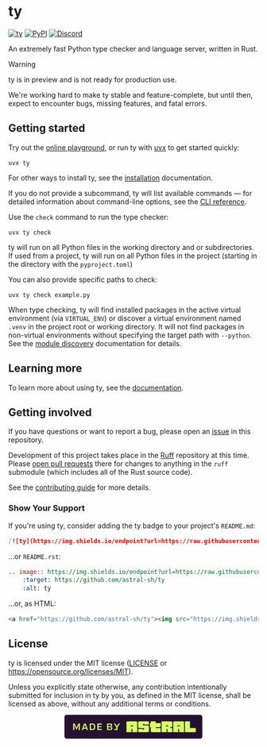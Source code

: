 # ty

[![ty](https://img.shields.io/endpoint?url=https://raw.githubusercontent.com/astral-sh/ty/main/assets/badge/v0.json)](https://github.com/astral-sh/ty)
[![PyPI](https://img.shields.io/pypi/v/ty.svg)](https://pypi.python.org/pypi/ty)
[![Discord](https://img.shields.io/badge/Discord-%235865F2.svg?logo=discord&logoColor=white)](https://discord.com/invite/astral-sh)

An extremely fast Python type checker and language server, written in Rust.

> [!WARNING]
>
> ty is in preview and is not ready for production use.
>
> We're working hard to make ty stable and feature-complete, but until then, expect to encounter bugs,
> missing features, and fatal errors.

## Getting started

Try out the [online playground](https://play.ty.dev), or run ty with
[uvx](https://docs.astral.sh/uv/guides/tools/#running-tools) to get started quickly:

```shell
uvx ty
```

For other ways to install ty, see the [installation](https://docs.astral.sh/ty/installation/) documentation.

If you do not provide a subcommand, ty will list available commands — for detailed information about
command-line options, see the [CLI reference](https://docs.astral.sh/ty/reference/cli/).

Use the `check` command to run the type checker:

```shell
uvx ty check
```

ty will run on all Python files in the working directory and or subdirectories. If used from a
project, ty will run on all Python files in the project (starting in the directory with the
`pyproject.toml`)

You can also provide specific paths to check:

```shell
uvx ty check example.py
```

When type checking, ty will find installed packages in the active virtual environment (via
`VIRTUAL_ENV`) or discover a virtual environment named `.venv` in the project root or working
directory. It will not find packages in non-virtual environments without specifying the target path
with `--python`. See the [module discovery](https://docs.astral.sh/ty/modules/) documentation for
details.

## Learning more

To learn more about using ty, see the [documentation](https://docs.astral.sh/ty/).

## Getting involved

If you have questions or want to report a bug, please open an
[issue](https://github.com/astral-sh/ty/issues) in this repository.

Development of this project takes place in the [Ruff](https://github.com/astral-sh/ruff) repository
at this time. Please [open pull requests](https://github.com/astral-sh/ruff/pulls) there for changes
to anything in the `ruff` submodule (which includes all of the Rust source code).

See the
[contributing guide](./CONTRIBUTING.md) for more details.

### Show Your Support

If you're using ty, consider adding the ty badge to your project's `README.md`:

```md
[![ty](https://img.shields.io/endpoint?url=https://raw.githubusercontent.com/astral-sh/ty/main/assets/badge/v0.json)](https://github.com/astral-sh/ty)
```

...or `README.rst`:

```rst
.. image:: https://img.shields.io/endpoint?url=https://raw.githubusercontent.com/astral-sh/ty/main/assets/badge/v0.json
    :target: https://github.com/astral-sh/ty
    :alt: ty
```

...or, as HTML:

```html
<a href="https://github.com/astral-sh/ty"><img src="https://img.shields.io/endpoint?url=https://raw.githubusercontent.com/astral-sh/ty/main/assets/badge/v0.json" alt="ty" style="max-width:100%;"></a>
```

## License

ty is licensed under the MIT license ([LICENSE](LICENSE) or
<https://opensource.org/licenses/MIT>).

Unless you explicitly state otherwise, any contribution intentionally submitted for inclusion in ty
by you, as defined in the MIT license, shall be licensed as above, without any additional terms or
conditions.

<div align="center">
  <a target="_blank" href="https://astral.sh" style="background:none">
    <img src="https://raw.githubusercontent.com/astral-sh/uv/main/assets/svg/Astral.svg" alt="Made by Astral">
  </a>
</div>
